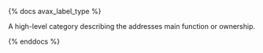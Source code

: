 {% docs avax_label_type %}

A high-level category describing the addresses main function or ownership.

{% enddocs %}
